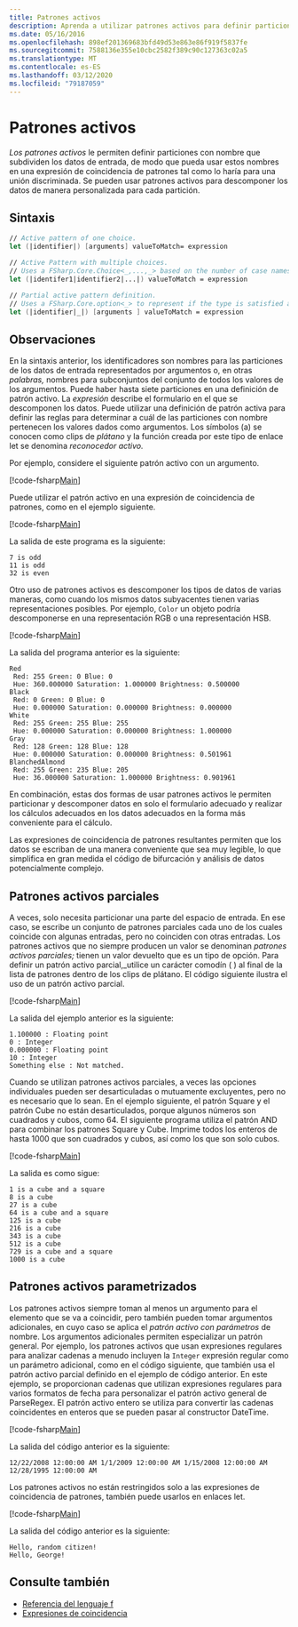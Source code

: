```yaml
---
title: Patrones activos
description: Aprenda a utilizar patrones activos para definir particiones con nombre que subdividen los datos de entrada en el lenguaje de programación de F .
ms.date: 05/16/2016
ms.openlocfilehash: 898ef201369683bfd49d53e863e86f919f5837fe
ms.sourcegitcommit: 7588136e355e10cbc2582f389c90c127363c02a5
ms.translationtype: MT
ms.contentlocale: es-ES
ms.lasthandoff: 03/12/2020
ms.locfileid: "79187059"
---
```

# <a name="active-patterns"></a>Patrones activos

*Los patrones activos* le permiten definir particiones con nombre que subdividen los datos de entrada, de modo que pueda usar estos nombres en una expresión de coincidencia de patrones tal como lo haría para una unión discriminada. Se pueden usar patrones activos para descomponer los datos de manera personalizada para cada partición.

## <a name="syntax"></a>Sintaxis

```fsharp
// Active pattern of one choice.
let (|identifier|) [arguments] valueToMatch= expression

// Active Pattern with multiple choices.
// Uses a FSharp.Core.Choice<_,...,_> based on the number of case names. In F#, the limitation n <= 7 applies.
let (|identifer1|identifier2|...|) valueToMatch = expression

// Partial active pattern definition.
// Uses a FSharp.Core.option<_> to represent if the type is satisfied at the call site.
let (|identifier|_|) [arguments ] valueToMatch = expression
```

## <a name="remarks"></a>Observaciones

En la sintaxis anterior, los identificadores son nombres para las particiones de los datos de entrada representados por argumentos o, en otras *palabras,* nombres para subconjuntos del conjunto de todos los valores de los argumentos. Puede haber hasta siete particiones en una definición de patrón activo. La *expresión* describe el formulario en el que se descomponen los datos. Puede utilizar una definición de patrón activa para definir las reglas para determinar a cuál de las particiones con nombre pertenecen los valores dados como argumentos. Los símbolos (a) se conocen como clips de *plátano* y la función creada por este tipo de enlace let se denomina *reconocedor activo.*

Por ejemplo, considere el siguiente patrón activo con un argumento.

[!code-fsharp[Main](~/samples/snippets/fsharp/lang-ref-2/snippet5001.fs)]

Puede utilizar el patrón activo en una expresión de coincidencia de patrones, como en el ejemplo siguiente.

[!code-fsharp[Main](~/samples/snippets/fsharp/lang-ref-2/snippet5002.fs)]

La salida de este programa es la siguiente:

```console
7 is odd
11 is odd
32 is even
```

Otro uso de patrones activos es descomponer los tipos de datos de varias maneras, como cuando los mismos datos subyacentes tienen varias representaciones posibles. Por ejemplo, `Color` un objeto podría descomponerse en una representación RGB o una representación HSB.

[!code-fsharp[Main](~/samples/snippets/fsharp/lang-ref-2/snippet5003.fs)]

La salida del programa anterior es la siguiente:

```console
Red
 Red: 255 Green: 0 Blue: 0
 Hue: 360.000000 Saturation: 1.000000 Brightness: 0.500000
Black
 Red: 0 Green: 0 Blue: 0
 Hue: 0.000000 Saturation: 0.000000 Brightness: 0.000000
White
 Red: 255 Green: 255 Blue: 255
 Hue: 0.000000 Saturation: 0.000000 Brightness: 1.000000
Gray
 Red: 128 Green: 128 Blue: 128
 Hue: 0.000000 Saturation: 0.000000 Brightness: 0.501961
BlanchedAlmond
 Red: 255 Green: 235 Blue: 205
 Hue: 36.000000 Saturation: 1.000000 Brightness: 0.901961
```

En combinación, estas dos formas de usar patrones activos le permiten particionar y descomponer datos en solo el formulario adecuado y realizar los cálculos adecuados en los datos adecuados en la forma más conveniente para el cálculo.

Las expresiones de coincidencia de patrones resultantes permiten que los datos se escriban de una manera conveniente que sea muy legible, lo que simplifica en gran medida el código de bifurcación y análisis de datos potencialmente complejo.

## <a name="partial-active-patterns"></a>Patrones activos parciales

A veces, solo necesita particionar una parte del espacio de entrada. En ese caso, se escribe un conjunto de patrones parciales cada uno de los cuales coincide con algunas entradas, pero no coinciden con otras entradas. Los patrones activos que no siempre producen un valor se denominan *patrones activos parciales;* tienen un valor devuelto que es un tipo de opción. Para definir un patrón activo parcial,\_utilice un carácter comodín ( ) al final de la lista de patrones dentro de los clips de plátano. El código siguiente ilustra el uso de un patrón activo parcial.

[!code-fsharp[Main](~/samples/snippets/fsharp/lang-ref-2/snippet5004.fs)]

La salida del ejemplo anterior es la siguiente:

```console
1.100000 : Floating point
0 : Integer
0.000000 : Floating point
10 : Integer
Something else : Not matched.
```

Cuando se utilizan patrones activos parciales, a veces las opciones individuales pueden ser desarticuladas o mutuamente excluyentes, pero no es necesario que lo sean. En el ejemplo siguiente, el patrón Square y el patrón Cube no están desarticulados, porque algunos números son cuadrados y cubos, como 64. El siguiente programa utiliza el patrón AND para combinar los patrones Square y Cube. Imprime todos los enteros de hasta 1000 que son cuadrados y cubos, así como los que son solo cubos.

[!code-fsharp[Main](~/samples/snippets/fsharp/lang-ref-2/snippet5005.fs)]

La salida es como sigue:

```console
1 is a cube and a square
8 is a cube
27 is a cube
64 is a cube and a square
125 is a cube
216 is a cube
343 is a cube
512 is a cube
729 is a cube and a square
1000 is a cube
```

## <a name="parameterized-active-patterns"></a>Patrones activos parametrizados

Los patrones activos siempre toman al menos un argumento para el elemento que se va a coincidir, pero también pueden tomar argumentos adicionales, en cuyo caso se aplica el *patrón activo con parámetros* de nombre. Los argumentos adicionales permiten especializar un patrón general. Por ejemplo, los patrones activos que usan expresiones regulares para analizar cadenas a menudo incluyen la `Integer` expresión regular como un parámetro adicional, como en el código siguiente, que también usa el patrón activo parcial definido en el ejemplo de código anterior. En este ejemplo, se proporcionan cadenas que utilizan expresiones regulares para varios formatos de fecha para personalizar el patrón activo general de ParseRegex. El patrón activo entero se utiliza para convertir las cadenas coincidentes en enteros que se pueden pasar al constructor DateTime.

[!code-fsharp[Main](~/samples/snippets/fsharp/lang-ref-2/snippet5006.fs)]

La salida del código anterior es la siguiente:

```console
12/22/2008 12:00:00 AM 1/1/2009 12:00:00 AM 1/15/2008 12:00:00 AM 12/28/1995 12:00:00 AM
```

Los patrones activos no están restringidos solo a las expresiones de coincidencia de patrones, también puede usarlos en enlaces let.

[!code-fsharp[Main](~/samples/snippets/fsharp/lang-ref-2/snippet5007.fs)]

La salida del código anterior es la siguiente:

```console
Hello, random citizen!
Hello, George!
```

## <a name="see-also"></a>Consulte también

- [Referencia del lenguaje f](index.md)
- [Expresiones de coincidencia](match-expressions.md)
